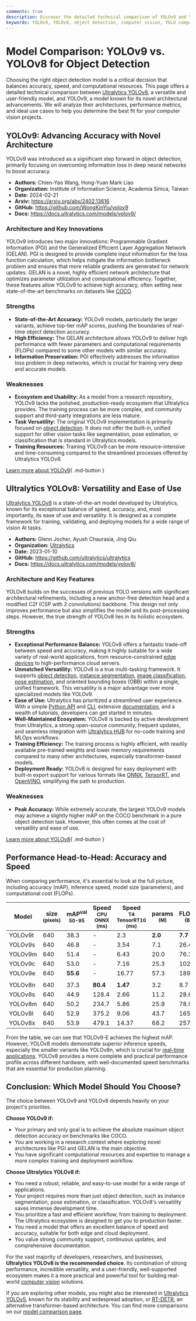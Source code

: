 ```yaml
---
comments: true
description: Discover the detailed technical comparison of YOLOv9 and YOLOv8. Explore their strengths, weaknesses, efficiency, and ideal use cases for object detection.
keywords: YOLOv9, YOLOv8, object detection, computer vision, YOLO comparison, deep learning, machine learning, Ultralytics models, AI models, real-time detection
---
```


# Model Comparison: YOLOv9 vs. YOLOv8 for Object Detection

Choosing the right object detection model is a critical decision that balances accuracy, speed, and computational resources. This page offers a detailed technical comparison between [Ultralytics YOLOv8](https://docs.ultralytics.com/models/yolov8/), a versatile and user-friendly model, and YOLOv9, a model known for its novel architectural advancements. We will analyze their architectures, performance metrics, and ideal use cases to help you determine the best fit for your computer vision projects.

<script async src="https://cdn.jsdelivr.net/npm/chart.js"></script>
<script defer src="../../javascript/benchmark.js"></script>

<canvas id="modelComparisonChart" width="1024" height="400" active-models='["YOLOv9", "YOLOv8"]'></canvas>

## YOLOv9: Advancing Accuracy with Novel Architecture

YOLOv9 was introduced as a significant step forward in object detection, primarily focusing on overcoming information loss in deep neural networks to boost accuracy.

- **Authors:** Chien-Yao Wang, Hong-Yuan Mark Liao
- **Organization:** Institute of Information Science, Academia Sinica, Taiwan
- **Date:** 2024-02-21
- **Arxiv:** <https://arxiv.org/abs/2402.13616>
- **GitHub:** <https://github.com/WongKinYiu/yolov9>
- **Docs:** <https://docs.ultralytics.com/models/yolov9/>

### Architecture and Key Innovations

YOLOv9 introduces two major innovations: Programmable Gradient Information (PGI) and the Generalized Efficient Layer Aggregation Network (GELAN). PGI is designed to provide complete input information for the loss function calculation, which helps mitigate the information bottleneck problem and ensures that more reliable gradients are generated for network updates. GELAN is a novel, highly efficient network architecture that optimizes parameter utilization and computational efficiency. Together, these features allow YOLOv9 to achieve high accuracy, often setting new state-of-the-art benchmarks on datasets like [COCO](https://docs.ultralytics.com/datasets/detect/coco/).

### Strengths

- **State-of-the-Art Accuracy:** YOLOv9 models, particularly the larger variants, achieve top-tier mAP scores, pushing the boundaries of real-time object detection accuracy.
- **High Efficiency:** The GELAN architecture allows YOLOv9 to deliver high performance with fewer parameters and computational requirements (FLOPs) compared to some other models with similar accuracy.
- **Information Preservation:** PGI effectively addresses the information loss problem in deep networks, which is crucial for training very deep and accurate models.

### Weaknesses

- **Ecosystem and Usability:** As a model from a research repository, YOLOv9 lacks the polished, production-ready ecosystem that Ultralytics provides. The training process can be more complex, and community support and third-party integrations are less mature.
- **Task Versatility:** The original YOLOv9 implementation is primarily focused on [object detection](https://www.ultralytics.com/glossary/object-detection). It does not offer the built-in, unified support for other vision tasks like segmentation, pose estimation, or classification that is standard in Ultralytics models.
- **Training Resources:** Training YOLOv9 can be more resource-intensive and time-consuming compared to the streamlined processes offered by Ultralytics YOLOv8.

[Learn more about YOLOv9](https://docs.ultralytics.com/models/yolov9/){ .md-button }

## Ultralytics YOLOv8: Versatility and Ease of Use

[Ultralytics YOLOv8](https://docs.ultralytics.com/models/yolov8/) is a state-of-the-art model developed by Ultralytics, known for its exceptional balance of speed, accuracy, and, most importantly, its ease of use and versatility. It is designed as a complete framework for training, validating, and deploying models for a wide range of vision AI tasks.

- **Authors:** Glenn Jocher, Ayush Chaurasia, Jing Qiu
- **Organization:** [Ultralytics](https://www.ultralytics.com)
- **Date:** 2023-01-10
- **GitHub:** <https://github.com/ultralytics/ultralytics>
- **Docs:** <https://docs.ultralytics.com/models/yolov8/>

### Architecture and Key Features

YOLOv8 builds on the successes of previous YOLO versions with significant architectural refinements, including a new anchor-free detection head and a modified C2f (CSP with 2 convolutions) backbone. This design not only improves performance but also simplifies the model and its post-processing steps. However, the true strength of YOLOv8 lies in its holistic ecosystem.

### Strengths

- **Exceptional Performance Balance:** YOLOv8 offers a fantastic trade-off between speed and accuracy, making it highly suitable for a wide variety of real-world applications, from resource-constrained [edge devices](https://www.ultralytics.com/glossary/edge-ai) to high-performance cloud servers.
- **Unmatched Versatility:** YOLOv8 is a true multi-tasking framework. It supports [object detection](https://docs.ultralytics.com/tasks/detect/), [instance segmentation](https://docs.ultralytics.com/tasks/segment/), [image classification](https://docs.ultralytics.com/tasks/classify/), [pose estimation](https://docs.ultralytics.com/tasks/pose/), and oriented bounding boxes (OBB) within a single, unified framework. This versatility is a major advantage over more specialized models like YOLOv9.
- **Ease of Use:** Ultralytics has prioritized a streamlined user experience. With a simple [Python API](https://docs.ultralytics.com/usage/python/) and [CLI](https://docs.ultralytics.com/usage/cli/), extensive [documentation](https://docs.ultralytics.com/), and a wealth of tutorials, developers can get started in minutes.
- **Well-Maintained Ecosystem:** YOLOv8 is backed by active development from Ultralytics, a strong open-source community, frequent updates, and seamless integration with [Ultralytics HUB](https://www.ultralytics.com/hub) for no-code training and MLOps workflows.
- **Training Efficiency:** The training process is highly efficient, with readily available pre-trained weights and lower memory requirements compared to many other architectures, especially transformer-based models.
- **Deployment Ready:** YOLOv8 is designed for easy deployment with built-in export support for various formats like [ONNX](https://docs.ultralytics.com/integrations/onnx/), [TensorRT](https://docs.ultralytics.com/integrations/tensorrt/), and [OpenVINO](https://docs.ultralytics.com/integrations/openvino/), simplifying the path to production.

### Weaknesses

- **Peak Accuracy:** While extremely accurate, the largest YOLOv9 models may achieve a slightly higher mAP on the COCO benchmark in a pure object detection task. However, this often comes at the cost of versatility and ease of use.

[Learn more about YOLOv8](https://docs.ultralytics.com/models/yolov8/){ .md-button }

## Performance Head-to-Head: Accuracy and Speed

When comparing performance, it's essential to look at the full picture, including accuracy (mAP), inference speed, model size (parameters), and computational cost (FLOPs).

| Model   | size<br><sup>(pixels) | mAP<sup>val<br>50-95 | Speed<br><sup>CPU ONNX<br>(ms) | Speed<br><sup>T4 TensorRT10<br>(ms) | params<br><sup>(M) | FLOPs<br><sup>(B) |
| ------- | --------------------- | -------------------- | ------------------------------ | ----------------------------------- | ------------------ | ----------------- |
| YOLOv9t | 640                   | 38.3                 | -                              | 2.3                                 | **2.0**            | **7.7**           |
| YOLOv9s | 640                   | 46.8                 | -                              | 3.54                                | 7.1                | 26.4              |
| YOLOv9m | 640                   | 51.4                 | -                              | 6.43                                | 20.0               | 76.3              |
| YOLOv9c | 640                   | 53.0                 | -                              | 7.16                                | 25.3               | 102.1             |
| YOLOv9e | 640                   | **55.6**             | -                              | 16.77                               | 57.3               | 189.0             |
|         |                       |                      |                                |                                     |                    |                   |
| YOLOv8n | 640                   | 37.3                 | **80.4**                       | **1.47**                            | 3.2                | 8.7               |
| YOLOv8s | 640                   | 44.9                 | 128.4                          | 2.66                                | 11.2               | 28.6              |
| YOLOv8m | 640                   | 50.2                 | 234.7                          | 5.86                                | 25.9               | 78.9              |
| YOLOv8l | 640                   | 52.9                 | 375.2                          | 9.06                                | 43.7               | 165.2             |
| YOLOv8x | 640                   | 53.9                 | 479.1                          | 14.37                               | 68.2               | 257.8             |

From the table, we can see that YOLOv9-E achieves the highest mAP. However, YOLOv8 models demonstrate superior inference speeds, especially the smaller variants like YOLOv8n, which is crucial for [real-time applications](https://www.ultralytics.com/glossary/real-time-inference). YOLOv8 provides a more complete and practical performance profile across different hardware, with well-documented speed benchmarks that are essential for production planning.

## Conclusion: Which Model Should You Choose?

The choice between YOLOv9 and YOLOv8 depends heavily on your project's priorities.

**Choose YOLOv9 if:**

- Your primary and only goal is to achieve the absolute maximum object detection accuracy on benchmarks like COCO.
- You are working in a research context where exploring novel architectures like PGI and GELAN is the main objective.
- You have significant computational resources and expertise to manage a more complex training and deployment workflow.

**Choose Ultralytics YOLOv8 if:**

- You need a robust, reliable, and easy-to-use model for a wide range of applications.
- Your project requires more than just object detection, such as instance segmentation, pose estimation, or classification. YOLOv8's versatility saves immense development time.
- You prioritize a fast and efficient workflow, from training to deployment. The Ultralytics ecosystem is designed to get you to production faster.
- You need a model that offers an excellent balance of speed and accuracy, suitable for both edge and cloud deployment.
- You value strong community support, continuous updates, and comprehensive documentation.

For the vast majority of developers, researchers, and businesses, **Ultralytics YOLOv8 is the recommended choice**. Its combination of strong performance, incredible versatility, and a user-friendly, well-supported ecosystem makes it a more practical and powerful tool for building real-world [computer vision](https://www.ultralytics.com/glossary/computer-vision-cv) solutions.

If you are exploring other models, you might also be interested in [Ultralytics YOLOv5](https://docs.ultralytics.com/models/yolov5/), known for its stability and widespread adoption, or [RT-DETR](https://docs.ultralytics.com/models/rtdetr/), an alternative transformer-based architecture. You can find more comparisons on our [model comparison page](https://docs.ultralytics.com/compare/).
